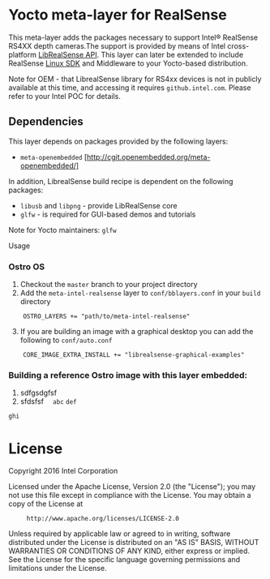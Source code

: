 Yocto meta-layer for RealSense
============================
This meta-layer adds the packages necessary to support Intel® RealSense RS4XX  depth cameras.The support is provided by means of Intel cross-platform [LibRealSense API](https://github.intel.com/PerCHW/librealsense).
This layer can later be extended to include RealSense [Linux SDK](https://github.com/IntelRealSense/realsense_sdk) and Middleware to your Yocto-based distribution.

Note for OEM - that LibrealSense library for RS4xx devices is not in publicly available at this time, and accessing it requires ```github.intel.com```.
Please refer to your Intel POC for details.

## Dependencies
This layer depends on packages provided by the following layers:
* `meta-openembedded` [http://cgit.openembedded.org/meta-openembedded/]

In addition, LibrealSense build recipe is dependent on the following packages:
* `libusb` and `libpng` - provide LibRealSense core
* `glfw` - is required for GUI-based demos and tutorials

Note for Yocto maintainers: `glfw`



Usage

### Ostro OS
1. Checkout the `master` branch to your project directory
2. Add the `meta-intel-realsense` layer to `conf/bblayers.conf` in your `build` directory
```bitbake
	OSTRO_LAYERS += "path/to/meta-intel-realsense"
```
3. If you are building an image with a graphical desktop you can add the following to `conf/auto.conf`
```bitbake
    CORE_IMAGE_EXTRA_INSTALL += "librealsense-graphical-examples"
```

### Building a reference Ostro image with this layer embedded:
1. sdfgsdgfsf
2. sfdsfsf
`   abc
`
``
def
``
```
ghi
```


License
=======
Copyright 2016 Intel Corporation

Licensed under the Apache License, Version 2.0 (the "License");
you may not use this file except in compliance with the License.
You may obtain a copy of the License at
```bitbake
	 http://www.apache.org/licenses/LICENSE-2.0
```
Unless required by applicable law or agreed to in writing, software
distributed under the License is distributed on an "AS IS" BASIS,
WITHOUT WARRANTIES OR CONDITIONS OF ANY KIND, either express or implied.
See the License for the specific language governing permissions and
limitations under the License.
